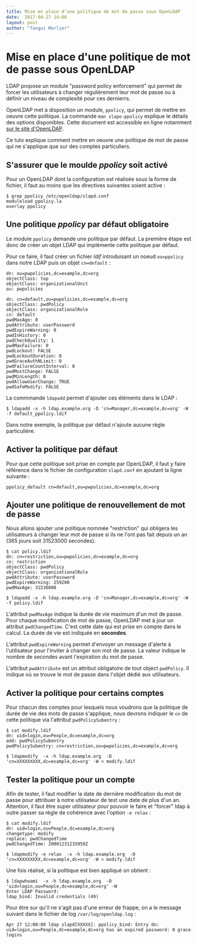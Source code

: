 ```yaml
---
title: Mise en place d'une politique de mot de passe sous OpenLDAP
date:  2017-04-27 14:00
layout: post
author: "Tangui Morlier"
---
```


# Mise en place d'une politique de mot de passe sous OpenLDAP

LDAP propose un module "password policy enforcement" qui permet de forcer les utilisateurs à changer régulièrement leur mot de passe ou à définir un niveau de complexité pour ces dernierrs.

OpenLDAP met à disposition un module, ``ppolicy``, qui permet de mettre en oeuvre cette politique. La commande  ``man slapo-ppolicy`` explique le détails des options disponibles. Cette document est accessible en ligne notamment [sur le site d'OpenLDAP](http://www.openldap.org/software/man.cgi?query=slapo-ppolicy&sektion=5&apropos=0&manpath=OpenLDAP+2.3-Release).

Ce tuto explique comment mettre en oeuvre une politique de mot de passe qui ne s'applique que sur des comptes particuliers.

## S'assurer que le moulde *ppolicy* soit activé

Pour un OpenLDAP dont la configuration est réalisée sous la forme de fichier, il faut au moins que les directives suivantes soient active :

    $ grep ppolicy /etc/openldap/slapd.conf
    moduleload ppolicy.la
    overlay ppolicy

## Une politique *ppolicy* par défaut obligatoire

Le module ``ppolicy`` demande une politique par défaut. La première étape est donc de créer un objet LDAP qui implémente cette politique par défaut.

Pour ce faire, il faut créer un fichier *ldif* introduisant un noeud ``ou=ppolicy`` dans notre LDAP puis un objet ``cn=default`` :

    dn: ou=pwpolicies,dc=example,dc=org
    objectClass: top
    objectClass: organizationalUnit
    ou: pwpolicies

    dn: cn=default,ou=pwpolicies,dc=example,dc=org
    objectClass: pwdPolicy
    objectClass: organizationalRole
    cn: default
    pwdMaxAge: 0
    pwdAttribute: userPassword
    pwdExpireWarning: 0
    pwdInHistory: 0
    pwdCheckQuality: 1
    pwdMaxFailure: 0
    pwdLockout: FALSE
    pwdLockoutDuration: 0
    pwdGraceAuthNLimit: 0
    pwdFailureCountInterval: 0
    pwdMustChange: FALSE
    pwdMinLength: 0
    pwdAllowUserChange: TRUE
    pwdSafeModify: FALSE

La commmande ``ldapadd`` permet d'ajouter ces éléments dans le LDAP :

    $ ldapadd -x -h ldap.example.org -D 'cn=Manager,dc=example,dc=org' -W  -f default_ppolicy.ldif

Dans notre exemple, la politique par défaut n'ajoute aucune règle particulière.

## Activer la politique par défaut

Pour que cette politique soit prise en compte par OpenLDAP, il faut y faire référence dans le fichier de configuration ``slapd.conf`` en ajoutant la ligne suivante :

    ppolicy_default cn=default,ou=pwpolicies,dc=example,dc=org

## Ajouter une politique de renouvellement de mot de passe

Nous allons ajouter une politique nommée "restriction" qui obligera les utilisateurs à changer leur mot de passe si ils ne l'ont pas fait depuis un an (365 jours soit 31523000 secondes).

    $ cat policy.ldif
    dn: cn=restriction,ou=pwpolicies,dc=example,dc=org
    cn: restriction
    objectClass: pwdPolicy
    objectClass: organizationalRole
    pwdAttribute: userPassword
    pwdExpireWarning: 259200
    pwdMaxAge: 31536000

    $ ldapadd -x -h ldap.example.org -D 'cn=Manager,dc=example,dc=org' -W  -f policy.ldif

L'attribut ``pwdMaxAge`` indique la durée de vie maximum d'un mot de passe. Pour chaque modification de mot de passe, OpenLDAP met à jour un attribut ``pwdChangedTime``. C'est cette date qui est prise en compte dans le calcul. La durée de vie est indiquée en **secondes**.

L'attribut ``pwdExpireWarning`` permet d'envoyer un message d'alerte à l'utilisateur pour l'inviter à changer son mot de passe. La valeur indique le nombre de secondes avant l'expiration du mot de passe.

L'attribut ``pwdAttribute`` est un attribut obligatoire de tout object ``pwdPolicy``. Il indique où se trouve le mot de passe dans l'objet dédié aux utilisateurs.

## Activer la politique pour certains comptes

Pour chacun des comptes pour lesquels nous voudrons que la politique de durée de vie des mots de passe s'applique, nous devrons indiquer le ``cn`` de cette politique via l'attribut ``pwdPolicySubentry`` :

    $ cat modify.ldif
    dn: uid=login,ou=People,dc=example,dc=org
    add: pwdPolicySubentry
    pwdPolicySubentry: cn=restriction,ou=pwpolicies,dc=example,dc=org

    $ ldapmodify  -x -h ldap.example.org  -D 'cn=XXXXXXXXX,dc=example,dc=org' -W < modify.ldif

## Tester la politique pour un compte

Afin de tester, il faut modifier la date de dernière modification du mot de passe pour attribuer à notre utilisateur de test une date de plus d'un an. Attention, il faut être super utilisateur pour pouvoir le faire et "forcer" ldap à outre passer sa règle de cohérence avec l'option ``-e relax`` :

    $ cat modify.ldif
    dn: uid=login,ou=People,dc=example,dc=org
    changetype: modify
    replace: pwdChangedTime
    pwdChangedTime: 20001231235959Z

    $ ldapmodify -e relax  -x -h ldap.example.org  -D 'cn=XXXXXXXXX,dc=example,dc=org' -W < modify.ldif

Une fois réalisé, si la politique est bien appliqué on obtient :

    $ ldapwhoami  -x -h ldap.example.org  -D 'uid=login,ou=People,dc=example,dc=org' -W
    Enter LDAP Password:
    ldap_bind: Invalid credentials (49)

Pour être sur qu'il ne s'agit pas d'une erreur de frappe, on a le message suivant dans le fichier de log ``/var/log/openldap.log`` :

    Apr 27 12:00:00 ldap slapd[XXXXX]: ppolicy_bind: Entry dn: uid=login,ou=People,dc=example,dc=org has an expired password: 0 grace logins
